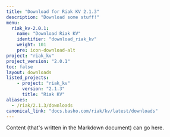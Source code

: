 ```yaml
---
title: "Download for Riak KV 2.1.3"
description: "Download some stuff!"
menu:
  riak_kv-2.0.1:
    name: "Download Riak KV"
    identifier: "download_riak_kv"
    weight: 101
    pre: icon-download-alt
project: "riak_kv"
project_version: "2.0.1"
toc: false
layout: downloads
listed_projects:
    - project: "riak_kv"
      version: "2.1.3"
      title: "Riak KV"
aliases:
  - /riak/2.1.3/downloads
canonical_link: "docs.basho.com/riak/kv/latest/downloads"
---
```


Content (that's written in the Markdown document) can go here.
